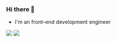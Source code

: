 ### Hi there 👋

- I'm an front-end development engineer

![](https://github-readme-stats.vercel.app/api?username=wcywxq&show_icons=true&icon_color=3570bf&text_color=368955&bg_color=ffffff&include_all_commits=true&hide_title=true) ![](https://github-readme-stats.vercel.app/api/top-langs/?username=wcywxq&layout=compact)

